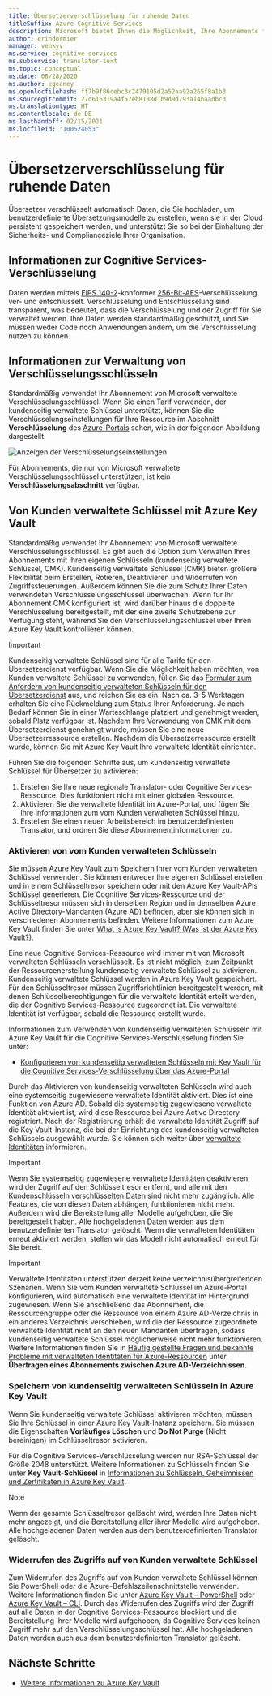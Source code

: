 ```yaml
---
title: Übersetzerverschlüsselung für ruhende Daten
titleSuffix: Azure Cognitive Services
description: Microsoft bietet Ihnen die Möglichkeit, Ihre Abonnements für Cognitive Services mit Ihren eigenen Schlüsseln, so genannten kundenseitig verwalteten Schlüsseln (Customer-Managed-Keys, CMK), zu verwalten. In diesem Artikel erfahren Sie mehr über die Datenverschlüsselung im Ruhezustand für den Übersetzer und wie Sie CMK aktivieren und verwalten können.
author: erindormier
manager: venkyv
ms.service: cognitive-services
ms.subservice: translator-text
ms.topic: conceptual
ms.date: 08/28/2020
ms.author: egeaney
ms.openlocfilehash: ff7b9f86cebc3c2479105d2a52aa92a265f8a1b3
ms.sourcegitcommit: 27d616319a4f57eb8188d1b9d9d793a14baadbc3
ms.translationtype: HT
ms.contentlocale: de-DE
ms.lasthandoff: 02/15/2021
ms.locfileid: "100524053"
---
```

# <a name="translator-encryption-of-data-at-rest"></a>Übersetzerverschlüsselung für ruhende Daten

Übersetzer verschlüsselt automatisch Daten, die Sie hochladen, um benutzerdefinierte Übersetzungsmodelle zu erstellen, wenn sie in der Cloud persistent gespeichert werden, und unterstützt Sie so bei der Einhaltung der Sicherheits- und Complianceziele Ihrer Organisation.

## <a name="about-cognitive-services-encryption"></a>Informationen zur Cognitive Services-Verschlüsselung

Daten werden mittels [FIPS 140-2](https://en.wikipedia.org/wiki/FIPS_140-2)-konformer [256-Bit-AES](https://en.wikipedia.org/wiki/Advanced_Encryption_Standard)-Verschlüsselung ver- und entschlüsselt. Verschlüsselung und Entschlüsselung sind transparent, was bedeutet, dass die Verschlüsselung und der Zugriff für Sie verwaltet werden. Ihre Daten werden standardmäßig geschützt, und Sie müssen weder Code noch Anwendungen ändern, um die Verschlüsselung nutzen zu können.

## <a name="about-encryption-key-management"></a>Informationen zur Verwaltung von Verschlüsselungsschlüsseln

Standardmäßig verwendet Ihr Abonnement von Microsoft verwaltete Verschlüsselungsschlüssel. Wenn Sie einen Tarif verwenden, der kundenseitig verwaltete Schlüssel unterstützt, können Sie die Verschlüsselungseinstellungen für Ihre Ressource im Abschnitt **Verschlüsselung** des [Azure-Portals](https://portal.azure.com) sehen, wie in der folgenden Abbildung dargestellt.

![Anzeigen der Verschlüsselungseinstellungen](../media/cognitive-services-encryption/encryptionblade.png)

Für Abonnements, die nur von Microsoft verwaltete Verschlüsselungsschlüssel unterstützen, ist kein **Verschlüsselungsabschnitt** verfügbar.

## <a name="customer-managed-keys-with-azure-key-vault"></a>Von Kunden verwaltete Schlüssel mit Azure Key Vault

Standardmäßig verwendet Ihr Abonnement von Microsoft verwaltete Verschlüsselungsschlüssel. Es gibt auch die Option zum Verwalten Ihres Abonnements mit Ihren eigenen Schlüsseln (kundenseitig verwaltete Schlüssel, CMK). Kundenseitig verwaltete Schlüssel (CMK) bieten größere Flexibilität beim Erstellen, Rotieren, Deaktivieren und Widerrufen von Zugriffssteuerungen. Außerdem können Sie die zum Schutz Ihrer Daten verwendeten Verschlüsselungsschlüssel überwachen. Wenn für Ihr Abonnement CMK konfiguriert ist, wird darüber hinaus die doppelte Verschlüsselung bereitgestellt, mit der eine zweite Schutzebene zur Verfügung steht, während Sie den Verschlüsselungsschlüssel über Ihren Azure Key Vault kontrollieren können.

> [!IMPORTANT]
> Kundenseitig verwaltete Schlüssel sind für alle Tarife für den Übersetzerdienst verfügbar. Wenn Sie die Möglichkeit haben möchten, von Kunden verwaltete Schlüssel zu verwenden, füllen Sie das [Formular zum Anfordern von kundenseitig verwalteten Schlüsseln für den Übersetzerdienst](https://aka.ms/cogsvc-cmk) aus, und reichen Sie es ein. Nach ca. 3–5 Werktagen erhalten Sie eine Rückmeldung zum Status Ihrer Anforderung. Je nach Bedarf können Sie in einer Warteschlange platziert und genehmigt werden, sobald Platz verfügbar ist. Nachdem Ihre Verwendung von CMK mit dem Übersetzerdienst genehmigt wurde, müssen Sie eine neue Übersetzerressource erstellen. Nachdem die Übersetzerressource erstellt wurde, können Sie mit Azure Key Vault Ihre verwaltete Identität einrichten.

Führen Sie die folgenden Schritte aus, um kundenseitig verwaltete Schlüssel für Übersetzer zu aktivieren:

1. Erstellen Sie Ihre neue regionale Translator- oder Cognitive Services-Ressource. Dies funktioniert nicht mit einer globalen Ressource.
2. Aktivieren Sie die verwaltete Identität im Azure-Portal, und fügen Sie Ihre Informationen zum vom Kunden verwalteten Schlüssel hinzu.
3. Erstellen Sie einen neuen Arbeitsbereich im benutzerdefinierten Translator, und ordnen Sie diese Abonnementinformationen zu.

### <a name="enable-customer-managed-keys"></a>Aktivieren von vom Kunden verwalteten Schlüsseln

Sie müssen Azure Key Vault zum Speichern Ihrer vom Kunden verwalteten Schlüssel verwenden. Sie können entweder Ihre eigenen Schlüssel erstellen und in einem Schlüsseltresor speichern oder mit den Azure Key Vault-APIs Schlüssel generieren. Die Cognitive Services-Ressource und der Schlüsseltresor müssen sich in derselben Region und in demselben Azure Active Directory-Mandanten (Azure AD) befinden, aber sie können sich in verschiedenen Abonnements befinden. Weitere Informationen zum Azure Key Vault finden Sie unter [What is Azure Key Vault? (Was ist der Azure Key Vault?)](../../key-vault/general/overview.md).

Eine neue Cognitive Services-Ressource wird immer mit von Microsoft verwalteten Schlüsseln verschlüsselt. Es ist nicht möglich, zum Zeitpunkt der Ressourcenerstellung kundenseitig verwaltete Schlüssel zu aktivieren. Kundenseitig verwaltete Schlüssel werden in Azure Key Vault gespeichert. Für den Schlüsseltresor müssen Zugriffsrichtlinien bereitgestellt werden, mit denen Schlüsselberechtigungen für die verwaltete Identität erteilt werden, die der Cognitive Services-Ressource zugeordnet ist. Die verwaltete Identität ist verfügbar, sobald die Ressource erstellt wurde.

Informationen zum Verwenden von kundenseitig verwalteten Schlüsseln mit Azure Key Vault für die Cognitive Services-Verschlüsselung finden Sie unter:

- [Konfigurieren von kundenseitig verwalteten Schlüsseln mit Key Vault für die Cognitive Services-Verschlüsselung über das Azure-Portal](../Encryption/cognitive-services-encryption-keys-portal.md)

Durch das Aktivieren von kundenseitig verwalteten Schlüsseln wird auch eine systemseitig zugewiesene verwaltete Identität aktiviert. Dies ist eine Funktion von Azure AD. Sobald die systemseitig zugewiesene verwaltete Identität aktiviert ist, wird diese Ressource bei Azure Active Directory registriert. Nach der Registrierung erhält die verwaltete Identität Zugriff auf die Key Vault-Instanz, die bei der Einrichtung des kundenseitig verwalteten Schlüssels ausgewählt wurde. Sie können sich weiter über [verwaltete Identitäten](../../active-directory/managed-identities-azure-resources/overview.md) informieren.

> [!IMPORTANT]
> Wenn Sie systemseitig zugewiesene verwaltete Identitäten deaktivieren, wird der Zugriff auf den Schlüsseltresor entfernt, und alle mit den Kundenschlüsseln verschlüsselten Daten sind nicht mehr zugänglich. Alle Features, die von diesen Daten abhängen, funktionieren nicht mehr. Außerdem wird die Bereitstellung aller Modelle aufgehoben, die Sie bereitgestellt haben. Alle hochgeladenen Daten werden aus dem benutzerdefinierten Translator gelöscht. Wenn die verwalteten Identitäten erneut aktiviert werden, stellen wir das Modell nicht automatisch erneut für Sie bereit.

> [!IMPORTANT]
> Verwaltete Identitäten unterstützen derzeit keine verzeichnisübergreifenden Szenarien. Wenn Sie vom Kunden verwaltete Schlüssel im Azure-Portal konfigurieren, wird automatisch eine verwaltete Identität im Hintergrund zugewiesen. Wenn Sie anschließend das Abonnement, die Ressourcengruppe oder die Ressource von einem Azure AD-Verzeichnis in ein anderes Verzeichnis verschieben, wird die der Ressource zugeordnete verwaltete Identität nicht an den neuen Mandanten übertragen, sodass kundenseitig verwaltete Schlüssel möglicherweise nicht mehr funktionieren. Weitere Informationen finden Sie in [Häufig gestellte Fragen und bekannte Probleme mit verwalteten Identitäten für Azure-Ressourcen](../../active-directory/managed-identities-azure-resources/known-issues.md#transferring-a-subscription-between-azure-ad-directories) unter **Übertragen eines Abonnements zwischen Azure AD-Verzeichnissen**.  

### <a name="store-customer-managed-keys-in-azure-key-vault"></a>Speichern von kundenseitig verwalteten Schlüsseln in Azure Key Vault

Wenn Sie kundenseitig verwaltete Schlüssel aktivieren möchten, müssen Sie Ihre Schlüssel in einer Azure Key Vault-Instanz speichern. Sie müssen die Eigenschaften **Vorläufiges Löschen** und **Do Not Purge** (Nicht bereinigen) im Schlüsseltresor aktivieren.

Für die Cognitive Services-Verschlüsselung werden nur RSA-Schlüssel der Größe 2048 unterstützt. Weitere Informationen zu Schlüsseln finden Sie unter **Key Vault-Schlüssel** in [Informationen zu Schlüsseln, Geheimnissen und Zertifikaten in Azure Key Vault](../../key-vault/general/about-keys-secrets-certificates.md).

> [!NOTE]
> Wenn der gesamte Schlüsseltresor gelöscht wird, werden Ihre Daten nicht mehr angezeigt, und die Bereitstellung aller ihrer Modelle wird aufgehoben. Alle hochgeladenen Daten werden aus dem benutzerdefinierten Translator gelöscht. 

### <a name="revoke-access-to-customer-managed-keys"></a>Widerrufen des Zugriffs auf von Kunden verwaltete Schlüssel

Zum Widerrufen des Zugriffs auf von Kunden verwaltete Schlüssel können Sie PowerShell oder die Azure-Befehlszeilenschnittstelle verwenden. Weitere Informationen finden Sie unter [Azure Key Vault – PowerShell](/powershell/module/az.keyvault//) oder [Azure Key Vault – CLI](/cli/azure/keyvault). Durch das Widerrufen des Zugriffs wird der Zugriff auf alle Daten in der Cognitive Services-Ressource blockiert und die Bereitstellung Ihrer Modelle wird aufgehoben, da Cognitive Services keinen Zugriff mehr auf den Verschlüsselungsschlüssel hat. Alle hochgeladenen Daten werden auch aus dem benutzerdefinierten Translator gelöscht.


## <a name="next-steps"></a>Nächste Schritte

* [Weitere Informationen zu Azure Key Vault](../../key-vault/general/overview.md)
